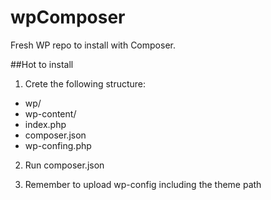 # wpComposer
Fresh WP repo to install with Composer.

##Hot to install

1. Crete the following structure:
  - wp/
  - wp-content/
  - index.php
  - composer.json
  - wp-confing.php

2. Run composer.json

3. Remember to upload wp-config including the theme path
